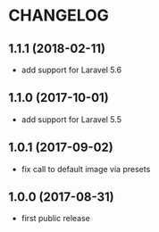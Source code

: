 CHANGELOG
=========

1.1.1 (2018-02-11)
------------------

- add support for Laravel 5.6

1.1.0 (2017-10-01)
------------------

- add support for Laravel 5.5


1.0.1 (2017-09-02)
------------------

- fix call to default image via presets


1.0.0 (2017-08-31)
------------------

- first public release
